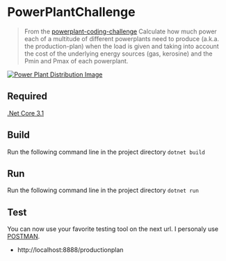 # PowerPlantChallenge
> From the [powerplant-coding-challenge](https://github.com/gem-spaas/powerplant-coding-challenge) Calculate how much power each of a multitude of different powerplants need to produce (a.k.a. the production-plan) when the load is given and taking into account the cost of the underlying energy sources (gas, kerosine) and the Pmin and Pmax of each powerplant.

<a href="https://www.next-kraftwerke.be/en/technology/next-pool/"><img src="https://www.next-kraftwerke.be/wp-content/uploads/2016/03/virtuele-energiecentrale.png" title="Power Plant Distribution" alt="Power Plant Distribution Image"></a>

## Required
[.Net Core 3.1](https://dotnet.microsoft.com/download/dotnet/3.1)

## Build
Run the following command line in the project directory
`dotnet build`

## Run
Run the following command line in the project directory
`dotnet run`

## Test
You can now use your favorite testing tool on the next url. I personaly use [POSTMAN](https://www.postman.com/).
- http://localhost:8888/productionplan

